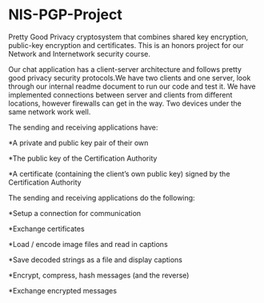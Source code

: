 # NIS-PGP-Project
Pretty Good Privacy cryptosystem that combines shared key encryption, public-key encryption and certificates.
This is an honors project for our Network and Internetwork security course.

Our chat application has a client-server architecture and follows pretty good privacy security protocols.We have two clients and one server, look through our internal readme document to run our code and test it. We have implemented connections between server and clients from different locations, however firewalls can get in the way. Two devices under the same network work well.

The sending and receiving applications have:

  *A private and public key pair of their own
  
  *The public key of the Certification Authority
  
  *A certificate (containing the client’s own public key) signed by the Certification Authority

The sending and receiving applications do the following:

  *Setup a connection for communication
  
  *Exchange certificates
  
  *Load / encode image files and read in captions
  
  *Save decoded strings as a file and display captions
  
  *Encrypt, compress, hash messages (and the reverse)
  
  *Exchange encrypted messages
